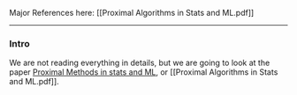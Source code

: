 

Major References here: [[Proximal Algorithms in Stats and ML.pdf]]

---
### **Intro**

We are not reading everything in details, but we are going to look at the paper [Proximal Methods in stats and ML](obsidian://open?vault=Notebook%202.0&file=MATH%20999%20(Paper%20Reviews%20and%20Frontier%20Mathematics)%2FReferences%20Aug%202022%2FProximal%20Algorithms%20in%20Stats%20and%20ML.pdf), or [[Proximal Algorithms in Stats and ML.pdf]]. 


